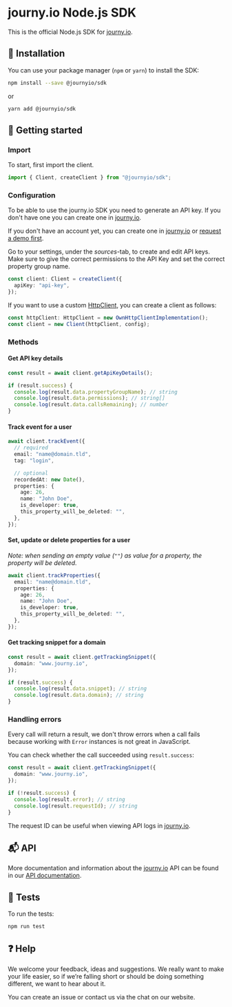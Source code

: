# journy.io Node.js SDK

This is the official Node.js SDK for [journy.io](https://journy.io?utm_source=github&utm_content=readme-js-sdk).

## 💾 Installation

You can use your package manager (`npm` or `yarn`) to install the SDK:

```bash
npm install --save @journyio/sdk
```
or
```bash
yarn add @journyio/sdk
```

## 🔌 Getting started

### Import

To start, first import the client.

```ts
import { Client, createClient } from "@journyio/sdk";
```

### Configuration

To be able to use the journy.io SDK you need to generate an API key. If you don't have one you can create one in [journy.io](https://app.journy.io?utm_source=github&utm_content=readme-js-sdk).

If you don't have an account yet, you can create one in [journy.io](https://app.journy.io/register?utm_source=github&utm_content=readme-js-sdk) or [request a demo first](https://www.journy.io/book-demo?utm_source=github&utm_content=readme-js-sdk).

Go to your settings, under the *sources*-tab, to create and edit API keys. Make sure to give the correct permissions to the API Key and set the correct property group name.

```ts
const client: Client = createClient({
  apiKey: "api-key",
});
```

If you want to use a custom [HttpClient](/lib/HttpClient.ts#L70), you can create a client as follows:

```ts
const httpClient: HttpClient = new OwnHttpClientImplementation();
const client = new Client(httpClient, config);
```

### Methods

#### Get API key details

```ts
const result = await client.getApiKeyDetails();

if (result.success) {
  console.log(result.data.propertyGroupName); // string
  console.log(result.data.permissions); // string[]
  console.log(result.data.callsRemaining); // number
}
```

#### Track event for a user

```ts
await client.trackEvent({
  // required
  email: "name@domain.tld",
  tag: "login",

  // optional
  recordedAt: new Date(),
  properties: {
    age: 26,
    name: "John Doe",
    is_developer: true,
    this_property_will_be_deleted: "",
  },
});
```

#### Set, update or delete properties for a user

_Note: when sending an empty value (`""`) as value for a property, the property will be deleted._

```ts
await client.trackProperties({
  email: "name@domain.tld",
  properties: {
    age: 26,
    name: "John Doe",
    is_developer: true,
    this_property_will_be_deleted: "",
  },
});
```

#### Get tracking snippet for a domain

```ts
const result = await client.getTrackingSnippet({
  domain: "www.journy.io",
});

if (result.success) {
  console.log(result.data.snippet); // string
  console.log(result.data.domain); // string
}
```

### Handling errors

Every call will return a result, we don't throw errors when a call fails because working with `Error` instances is not great in JavaScript.

You can check whether the call succeeded using `result.success`:

```ts
const result = await client.getTrackingSnippet({
  domain: "www.journy.io",
});

if (!result.success) {
  console.log(result.error); // string
  console.log(result.requestId); // string
}
```

The request ID can be useful when viewing API logs in [journy.io](https://app.journy.io?utm_source=github&utm_content=readme-js-sdk).

## 📬 API

More documentation and information about the [journy.io](https://journy.io?utm_source=github&utm_content=readme-js-sdk) API can be found in our [API documentation](https://journy-io.readme.io/reference).

## 💯 Tests

To run the tests:

```bash
npm run test
```

## ❓ Help

We welcome your feedback, ideas and suggestions. We really want to make your life easier, so if we’re falling short or should be doing something different, we want to hear about it.

You can create an issue or contact us via the chat on our website.
